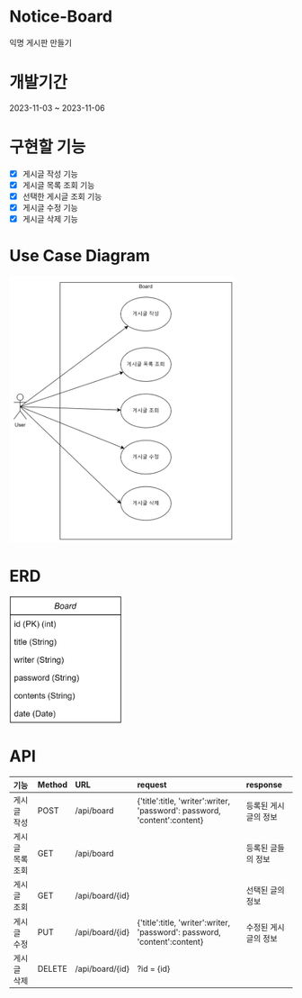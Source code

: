 # Notice-Board
익명 게시판 만들기
# 개발기간
2023-11-03 ~ 2023-11-06 
# 구현할 기능
- [x] 게시글 작성 기능
- [x] 게시글 목록 조회 기능
- [x] 선택한 게시글 조회 기능
- [x] 게시글 수정 기능
- [x] 게시글 삭제 기능
# Use Case Diagram
<img src="Use Case Diagram.png" width="400" heigth="500"/>

# ERD
<img src="ERD.png" width="200" heigth="200"/>

# API
|기능|Method| URL             | request                                                                   | response    |
|:------|:---|:----------------|:--------------------------------------------------------------------------|:------------|
|게시글 작성|POST| /api/board | {'title':title, 'writer':writer, 'password': password, 'content':content} | 등록된 게시글의 정보 |
|게시글 목록 조회|GET| /api/board |                                                                           | 등록된 글들의 정보  |
|게시글 조회|GET| /api/board/{id} |                                                                           | 선택된 글의 정보   |
|게시글 수정|PUT| /api/board/{id} | {'title':title, 'writer':writer, 'password': password, 'content':content} | 수정된 게시글의 정보 |
|게시글 삭제|DELETE| /api/board/{id} | ?id = {id}                                                                |             |

